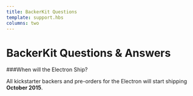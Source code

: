 ```yaml
---
title: BackerKit Questions
template: support.hbs
columns: two
---
```


BackerKit Questions & Answers
===

###When will the Electron Ship?

All kickstarter backers and pre-orders for the Electron will start shipping **October 2015**.